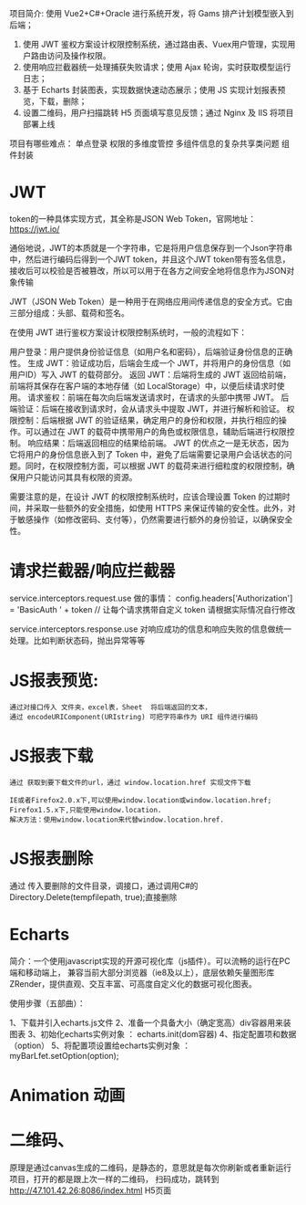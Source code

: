 项目简介: 使用 Vue2+C#+Oracle 进行系统开发，将 Gams 排产计划模型嵌入到后端；
1. 使用 JWT 鉴权方案设计权限控制系统，通过路由表、Vuex用户管理，实现用户路由访问及操作权限。
2. 使用响应拦截器统一处理捕获失败请求；使用 Ajax 轮询，实时获取模型运行日志；
3. 基于 Echarts 封装图表，实现数据快速动态展示；使用 JS 实现计划报表预览，下载，删除；
4. 设置二维码，用户扫描跳转 H5 页面填写意见反馈；通过 Nginx 及 IIS 将项目部署上线


项目有哪些难点：
  单点登录
  权限的多维度管控
  多组件信息的复杂共享类问题
  组件封装

# JWT
token的一种具体实现方式，其全称是JSON Web Token，官网地址：https://jwt.io/

通俗地说，JWT的本质就是一个字符串，它是将用户信息保存到一个Json字符串中，然后进行编码后得到一个JWT token，并且这个JWT token带有签名信息，接收后可以校验是否被篡改，所以可以用于在各方之间安全地将信息作为JSON对象传输

JWT（JSON Web Token）是一种用于在网络应用间传递信息的安全方式。它由三部分组成：头部、载荷和签名。

在使用 JWT 进行鉴权方案设计权限控制系统时，一般的流程如下：

用户登录：用户提供身份验证信息（如用户名和密码），后端验证身份信息的正确性。
生成 JWT：验证成功后，后端会生成一个 JWT，并将用户的身份信息（如用户ID）写入 JWT 的载荷部分。
返回 JWT：后端将生成的 JWT 返回给前端，前端将其保存在客户端的本地存储（如 LocalStorage）中，以便后续请求时使用。
请求鉴权：前端在每次向后端发送请求时，在请求的头部中携带 JWT。
后端验证：后端在接收到请求时，会从请求头中提取 JWT，并进行解析和验证。
权限控制：后端根据 JWT 的验证结果，确定用户的身份和权限，并执行相应的操作。可以通过在 JWT 的载荷中携带用户的角色或权限信息，辅助后端进行权限控制。
响应结果：后端返回相应的结果给前端。
JWT 的优点之一是无状态，因为它将用户的身份信息嵌入到了 Token 中，避免了后端需要记录用户会话状态的问题。同时，在权限控制方面，可以根据 JWT 的载荷来进行细粒度的权限控制，确保用户只能访问其具有权限的资源。

需要注意的是，在设计 JWT 的权限控制系统时，应该合理设置 Token 的过期时间，并采取一些额外的安全措施，如使用 HTTPS 来保证传输的安全性。此外，对于敏感操作（如修改密码、支付等），仍然需要进行额外的身份验证，以确保安全性。

# 请求拦截器/响应拦截器
service.interceptors.request.use
做的事情：
      config.headers['Authorization'] = 'BasicAuth ' + token // 让每个请求携带自定义 token 请根据实际情况自行修改

service.interceptors.response.use
对响应成功的信息和响应失败的信息做统一处理。比如判断状态码，抛出异常等等

# JS报表预览:
    通过对接口传入 文件夹，excel表，Sheet  将后端返回的文本，
    通过 encodeURIComponent(URIstring) 可把字符串作为 URI 组件进行编码
<script>
      getPreviewData() {
      this.previewData = "";
      this.showTab = false;
      getSheetPreview(
        this.selectFolder,
        this.selectFile,
        this.selectSheet
      ).then((res) => {
        if (res.code === 1) {
          this.previewData =
            "data:text/html;charset=UTF-8," + encodeURIComponent(res.data);
        }
        this.showTab = true;
        this.loading.close();
      });
    },
</script>

# JS报表下载
    通过 获取到要下载文件的url，通过 window.location.href 实现文件下载
    
    IE或者Firefox2.0.x下,可以使用window.location或window.location.href; 
    Firefox1.5.x下,只能使用window.location.
    解决方法：使用window.location来代替window.location.href.
<script>
   handleDownload() {  
      if (this.selectFolder === "" || this.selectFile === "") {
        this.$message.warning("请先选择一份报表!");
        return;
      }
      const url = "/huali-api/Download/DownloadPlanReport";
      window.location.href = `${url}?folderName=${this.selectFolder}&fileName=${this.selectFile}`;
    },
</script>

# JS报表删除
  通过 传入要删除的文件目录，调接口，通过调用C#的 Directory.Delete(tempfilepath, true);直接删除

# Echarts
简介：一个使用javascript实现的开源可视化库（js插件）。可以流畅的运行在PC端和移动端上，
    兼容当前大部分浏览器（ie8及以上），底层依赖矢量图形库ZRender，提供直观、交互丰富、可高度自定义化的数据可视化图表。

使用步骤（五部曲）：

1、下载并引入echarts.js文件
2、准备一个具备大小（确定宽高）div容器用来装图表
3、初始化echarts实例对象 ： echarts.init(dom容器)
4、指定配置项和数据（option）
5、将配置项设置给echarts实例对象 ：myBarLfet.setOption(option);

# Animation 动画
<style>
  .myRoot {
    position: absolute;
    bottom: 0;
    width: 100%;
    /* animation:
     name
     duration 
     设置动画将如何完成一个周期
     timing-function 
     设置动画在启动前的延迟间隔。
     delay
      iteration-count
       direction 
       fill-mode
        play-state; */
    animation: rise 0s linear forwards;
    }

  @keyframes rise {
  0% {
    height: 50px;
  }

  100% {
    height: 90%;
    /* 滤镜： 给图像应用色相旋转。 */
    filter: hue-rotate(360deg);
  }
}
</style>

# 二维码、
<script>
  import QRCode from "qrcodejs2";
    creatQrCode() {
      var qrcode = new QRCode(this.$refs.qrCodeUrl, {
        text: "http://47.101.42.26:8086/index.html", // 需要转换为二维码的内容
        width: 100,
        height: 100,
        colorDark: "#000000",
        colorLight: "#ffffff",
        correctLevel: QRCode.CorrectLevel.H,
      });
    },
</script>
原理是通过canvas生成的二维码，是静态的，意思就是每次你刷新或者重新运行项目，打开的都是跟上次一样的二维码， 
扫码成功，跳转到 http://47.101.42.26:8086/index.html H5页面